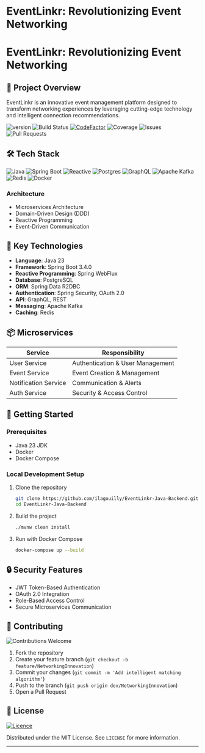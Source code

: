 # EventLinkr: Revolutionizing Event Networking
# EventLinkr: Revolutionizing Event Networking

## 🌟 Project Overview

EventLinkr is an innovative event management platform designed to transform networking experiences by leveraging cutting-edge technology and intelligent connection recommendations.

![version](https://img.shields.io/badge/version-0.0.1-blue)  ![Build Status](https://img.shields.io/github/actions/workflow/status/ilagouilly/EventLinkr-Java-Backend/.github/workflows/user-service-ci.yml)  [![CodeFactor](https://www.codefactor.io/repository/github/ilagouilly/eventlinkr-java-backend/badge/main)](https://www.codefactor.io/repository/github/ilagouilly/eventlinkr-java-backend/overview/main)  ![Coverage](https://codecov.io/gh/ilagouilly/EventLinkr-Java-Backend/branch/main/graph/badge.svg)  ![Issues](https://img.shields.io/github/issues/ilagouilly/EventLinkr-Java-Backend)  ![Pull Requests](https://img.shields.io/github/issues-pr/ilagouilly/EventLinkr-Java-Backend)  

## 🛠 Tech Stack

![Java](https://img.shields.io/badge/Java-23-red?style=for-the-badge&logo=java)
![Spring Boot](https://img.shields.io/badge/Spring%20Boot-3.x-green?style=for-the-badge&logo=springboot)
![Reactive](https://img.shields.io/badge/Reactive-WebFlux-blue?style=for-the-badge)
![Postgres](https://img.shields.io/badge/postgres-%23316192.svg?style=for-the-badge&logo=postgresql&logoColor=white)
![GraphQL](https://img.shields.io/badge/-GraphQL-E10098?style=for-the-badge&logo=graphql&logoColor=white)
![Apache Kafka](https://img.shields.io/badge/Apache%20Kafka-000?style=for-the-badge&logo=apachekafka)
![Redis](https://img.shields.io/badge/redis-%23DD0031.svg?style=for-the-badge&logo=redis&logoColor=white)
![Docker](https://img.shields.io/badge/docker-%230db7ed.svg?style=for-the-badge&logo=docker&logoColor=white)

### Architecture
- Microservices Architecture
- Domain-Driven Design (DDD)
- Reactive Programming
- Event-Driven Communication

## 🔧 Key Technologies

- **Language**: Java 23
- **Framework**: Spring Boot 3.4.0
- **Reactive Programming**: Spring WebFlux
- **Database**: PostgreSQL
- **ORM**: Spring Data R2DBC
- **Authentication**: Spring Security, OAuth 2.0
- **API**: GraphQL, REST
- **Messaging**: Apache Kafka
- **Caching**: Redis

## 📦 Microservices

| Service | Responsibility |
|---------|----------------|
| User Service | Authentication & User Management |
| Event Service | Event Creation & Management |
| Notification Service | Communication & Alerts |
| Auth Service | Security & Access Control |

## 🚀 Getting Started

### Prerequisites

- Java 23 JDK
- Docker
- Docker Compose

### Local Development Setup

1. Clone the repository
   ```bash
   git clone https://github.com/ilagouilly/EventLinkr-Java-Backend.git
   cd EventLinkr-Java-Backend
   ```

2. Build the project
   ```bash
   ./mvnw clean install
   ```

3. Run with Docker Compose
   ```bash
   docker-compose up --build
   ```

## 🔒 Security Features

- JWT Token-Based Authentication
- OAuth 2.0 Integration
- Role-Based Access Control
- Secure Microservices Communication

## 🤝 Contributing

![Contributions Welcome](https://img.shields.io/badge/contributions-welcome-brightgreen?style=for-the-badge&logo=github)  

1. Fork the repository
2. Create your feature branch (`git checkout -b feature/NetworkingInnovation`)
3. Commit your changes (`git commit -m 'Add intelligent matching algorithm'`)
4. Push to the branch (`git push origin dev/NetworkingInnovation`)
5. Open a Pull Request

## 📄 License

[![Licence](https://img.shields.io/github/license/Ileriayo/markdown-badges?style=for-the-badge)](./LICENSE)

Distributed under the MIT License. See `LICENSE` for more information.

---
